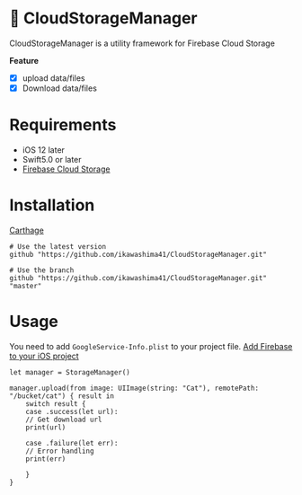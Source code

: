 # 💭 CloudStorageManager

CloudStorageManager is a utility framework for Firebase Cloud Storage

**Feature**
- [x] upload data/files
- [x] Download data/files

# Requirements

- iOS 12 later
- Swift5.0 or later
- [Firebase Cloud Storage](https://firebase.google.com/docs/storage/ios/start)

# Installation

[Carthage](https://github.com/Carthage/Carthage)

```
# Use the latest version
github "https://github.com/ikawashima41/CloudStorageManager.git"

# Use the branch
github "https://github.com/ikawashima41/CloudStorageManager.git" "master"
```

# Usage

You need to add ` GoogleService-Info.plist ` to your project file.
[Add Firebase to your iOS project](https://firebase.google.com/docs/ios/setup)

```
let manager = StorageManager()

manager.upload(from image: UIImage(string: "Cat"), remotePath: "/bucket/cat") { result in
    switch result {
    case .success(let url):
    // Get download url 
    print(url)
    
    case .failure(let err):
    // Error handling
    print(err)
    
    }
}
```
